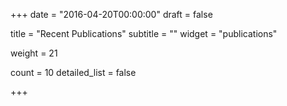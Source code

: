 +++
date = "2016-04-20T00:00:00"
draft = false

title = "Recent Publications"
subtitle = ""
widget = "publications"

weight = 21

count = 10
detailed_list = false


+++


